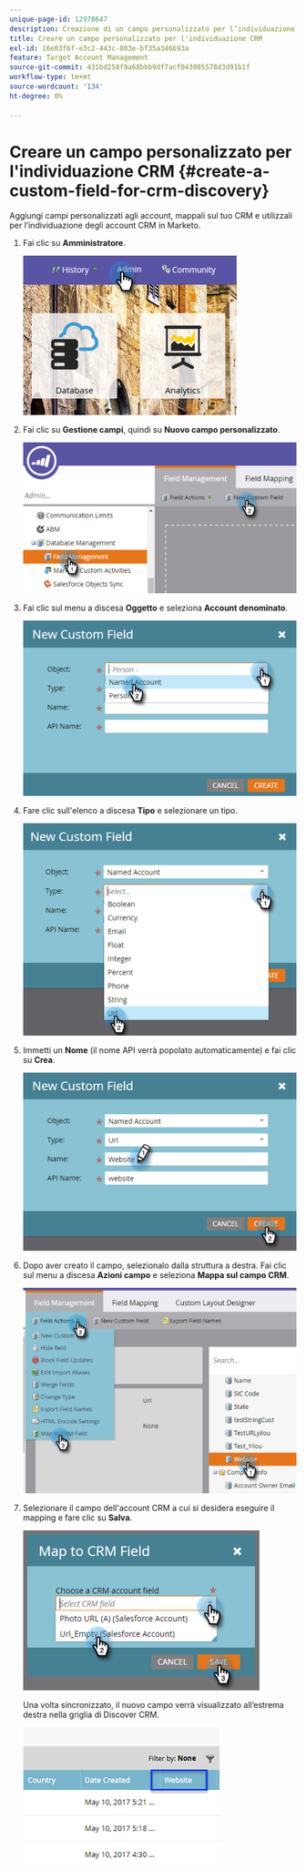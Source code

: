 ```yaml
---
unique-page-id: 12978647
description: Creazione di un campo personalizzato per l’individuazione CRM - Documentazione di Marketo - Documentazione del prodotto
title: Creare un campo personalizzato per l'individuazione CRM
exl-id: 16e03f6f-e3c2-443c-803e-bf35a346693a
feature: Target Account Management
source-git-commit: 431bd258f9a68bbb9df7acf043085578d3d91b1f
workflow-type: tm+mt
source-wordcount: '134'
ht-degree: 0%

---
```


# Creare un campo personalizzato per l&#39;individuazione CRM {#create-a-custom-field-for-crm-discovery}

Aggiungi campi personalizzati agli account, mappali sul tuo CRM e utilizzali per l’individuazione degli account CRM in Marketo.

1. Fai clic su **Amministratore**.

   ![](assets/admin.png)

1. Fai clic su **Gestione campi**, quindi su **Nuovo campo personalizzato**.

   ![](assets/two-4.png)

1. Fai clic sul menu a discesa **Oggetto** e seleziona **Account denominato**.

   ![](assets/three-3.png)

1. Fare clic sull&#39;elenco a discesa **Tipo** e selezionare un tipo.

   ![](assets/four-3.png)

1. Immetti un **Nome** (il nome API verrà popolato automaticamente) e fai clic su **Crea**.

   ![](assets/five-3.png)

1. Dopo aver creato il campo, selezionalo dalla struttura a destra. Fai clic sul menu a discesa **Azioni campo** e seleziona **Mappa sul campo CRM**.

   ![](assets/six-2.png)

1. Selezionare il campo dell&#39;account CRM a cui si desidera eseguire il mapping e fare clic su **Salva**.

   ![](assets/seven-1.png)

   Una volta sincronizzato, il nuovo campo verrà visualizzato all’estrema destra nella griglia di Discover CRM.

   ![](assets/eight.png)
